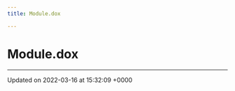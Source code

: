 ```yaml
---
title: Module.dox

---
```


# Module.dox








-------------------------------

Updated on 2022-03-16 at 15:32:09 +0000
